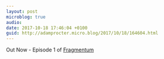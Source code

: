```yaml
---
layout: post
microblog: true
audio: 
date: 2017-10-18 17:46:04 +0100
guid: http://adamprocter.micro.blog/2017/10/18/164604.html
---
```

Out Now - Episode 1 of [Fragmentum](http://fragmentum.adamprocter.co.uk/episode-1-microcasting-and-godot/)
